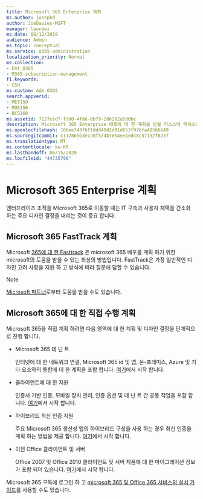 ```yaml
---
title: Microsoft 365 Enterprise 계획
ms.author: josephd
author: JoeDavies-MSFT
manager: laurawi
ms.date: 08/12/2019
audience: Admin
ms.topic: conceptual
ms.service: o365-administration
localization_priority: Normal
ms.collection:
- Ent_O365
- M365-subscription-management
f1.keywords:
- CSH
ms.custom: Adm_O365
search.appverid:
- MET150
- MOE150
- BCS160
ms.assetid: 712fced7-f9d0-4fde-8b79-286262a5d0bc
description: Microsoft 365 Enterprise 배포에 대 한 계획을 받을 리소스에 액세스할 수 있습니다.
ms.openlocfilehash: 106ee743f6f1ddd49d2d81d653f97bfa40566649
ms.sourcegitcommit: c112869b3ecc0f574b7054ee1edc8c57132f8237
ms.translationtype: MT
ms.contentlocale: ko-KR
ms.lasthandoff: 06/15/2020
ms.locfileid: "44735796"
---
```

# <a name="plan-for-microsoft-365-enterprise"></a>Microsoft 365 Enterprise 계획

엔터프라이즈 조직을 Microsoft 365로 이동할 때는 IT 구축과 사용자 채택을 간소화 하는 주요 디자인 결정을 내리는 것이 중요 합니다. 

## <a name="planning-with-microsoft-365-fasttrack"></a>Microsoft 365 FastTrack 계획

Microsoft [365에 대 한 Fasttrack](https://www.microsoft.com/en-us/fasttrack/microsoft-365) 은 microsoft 365 배포를 계획 하기 위한 microsoft의 도움을 받을 수 있는 최상의 방법입니다. FastTrack은 가장 일반적인 디자인 고려 사항을 지원 하 고 방식에 따라 질문에 답할 수 있습니다. 

>[!Note]
>[Microsoft 파트너](https://www.microsoft.com/solution-providers/home)로부터 도움을 받을 수도 있습니다.
>

## <a name="do-it-yourself-planning-for-microsoft-365"></a>Microsoft 365에 대 한 직접 수행 계획

Microsoft 365을 직접 계획 하려면 다음 영역에 대 한 계획 및 디자인 결정을 단계적으로 진행 합니다.

- Microsoft 365 테 넌 트

  인터넷에 대 한 네트워크 연결, Microsoft 365 id 및 앱, 온-프레미스, Azure 및 기타 요소와의 통합에 대 한 계획을 포함 합니다. [여기](subscriptions-licenses-accounts-and-tenants-for-microsoft-cloud-offerings.md)에서 시작 합니다.

- 클라이언트에 대 한 지원

  인증서 기반 인증, 모바일 장치 관리, 인증 옵션 및 테 넌 트 간 공동 작업을 포함 합니다. [여기](office-365-client-support-certificate-based-authentication.md)에서 시작 합니다.

- 하이브리드 최신 인증 지원

  주요 Microsoft 365 생산성 앱의 하이브리드 구성을 사용 하는 경우 최신 인증을 계획 하는 방법을 제공 합니다. [여기](hybrid-modern-auth-overview.md)에서 시작 합니다.

- 이전 Office 클라이언트 및 서버

  Office 2007 및 Office 2010 클라이언트 및 서버 제품에 대 한 마이그레이션 정보가 포함 되어 있습니다. [여기](plan-upgrade-previous-versions-office.md)에서 시작 합니다.

Microsoft 365 구독에 로그인 하 고 [microsoft 365 및 Office 365 서비스의 설치 가이드](setup-guides-for-office-365.md)를 사용할 수도 있습니다.
